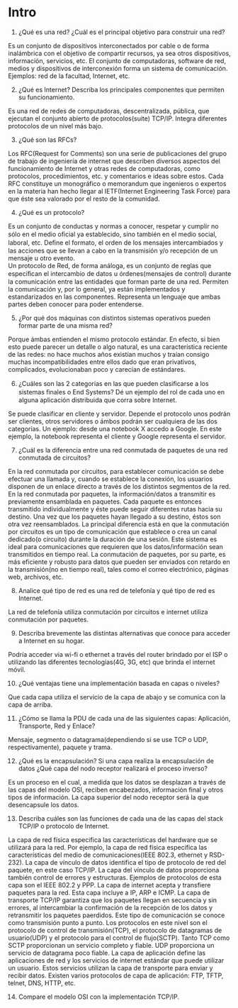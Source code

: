 # Intro

1. ¿Qué es una red? ¿Cuál es el principal objetivo para construir una red?

Es un conjunto de dispositivos interconectados por cable o de forma inalámbrica con el objetivo de compartir recursos, ya sea otros dispositivos, información, servicios, etc. El conjunto de computadoras, software de red, medios y dispositivos de interconexión forma un sistema de comunicación. Ejemplos: red de la facultad, Internet, etc.

2. ¿Qué es Internet? Describa los principales componentes que permiten su funcionamiento.

Es una red de redes de computadoras, descentralizada, pública, que ejecutan el conjunto abierto de protocolos(suite) TCP/IP. Integra diferentes protocolos de un nivel más bajo.

3. ¿Qué son las RFCs?

Los RFC(Request for Comments) son una serie de publicaciones del grupo de trabajo de ingeniería de internet que describen diversos aspectos del funcionamiento de Internet y otras redes de computadoras, como protocolos, procedimientos, etc. y comentarios e ideas sobre estos. Cada RFC constituye un monográfico o memorandum que ingenieros o expertos en la materia han hecho llegar al IETF(Internet Engineering Task Force) para que éste sea valorado por el resto de la comunidad.

4. ¿Qué es un protocolo?

Es un conjunto de conductas y normas a conocer, respetar y cumplir no sólo en el medio oﬁcial ya establecido, sino también en el medio social, laboral, etc. Deﬁne el formato, el orden de los mensajes intercambiados y las acciones que se llevan a cabo en la transmisión y/o recepción de un mensaje u otro evento.  
Un protocolo de Red, de forma análoga, es un conjunto de reglas que especiﬁcan el intercambio de datos u órdenes(mensajes de control) durante la comunicación entre las entidades que forman parte de una red. Permiten la comunicación y, por lo general, ya están implementados y estandarizados en las componentes. Representa un lenguaje que ambas partes deben conocer para poder entenderse.

5. ¿Por qué dos máquinas con distintos sistemas operativos pueden formar parte de una misma red?

Porque ámbas entienden el mismo protocolo estándar. En efecto, si bien esto puede parecer un detalle o algo natural, es una característica reciente de las redes: no hace muchos años existían muchos y traían consigo muchas incompatibilidades entre ellos dado que eran privativos, complicados, evolucionaban poco y carecían de estándares.

6. ¿Cuáles son las 2 categorías en las que pueden clasiﬁcarse a los sistemas ﬁnales o End Systems? Dé un ejemplo del rol de cada uno en alguna aplicación distribuida que corra sobre Internet.

Se puede clasificar en cliente y servidor. Depende el protocolo unos podrán ser clientes, otros servidores o ámbos podrán ser cualquiera de las dos categorías. Un ejemplo: desde una notebook X accedo a Google. En este ejemplo, la notebook representa el cliente y Google representa el servidor.

7. ¿Cuál es la diferencia entre una red conmutada de paquetes de una red conmutada de circuitos?

En la red conmutada por circuitos, para establecer comunicación se debe efectuar una llamada y, cuando se establece la conexión, los usuarios disponen de un enlace directo a través de los distintos segmentos de la red.  
En la red conmutada por paquetes, la información/datos a transmitir es previamente ensamblada en paquetes. Cada paquete es entonces transmitido individualmente y éste puede seguir diferentes rutas hacia su destino. Una vez que los paquetes hayan llegado a su destino, éstos son otra vez reensamblados.
La principal diferencia está en que la conmutación por circuitos es un tipo de comunicación que establece o crea un canal dedicado(o circuito) durante la duración de una sesión. Este sistema es ideal para comunicaciones que requieren que los datos/información sean transmitidos en tiempo real. La conmutación de paquetes, por su parte, es más eficiente y robusto para datos que pueden ser enviados con retardo en la transmisión(no en tiempo real), tales como el correo electrónico, páginas web, archivos, etc.

8. Analice qué tipo de red es una red de telefonía y qué tipo de red es Internet.

La red de telefonía utiliza conmutación por circuitos e internet utiliza conmutación por paquetes.

9. Describa brevemente las distintas alternativas que conoce para acceder a Internet en su hogar.

Podría acceder via wi-fi o ethernet a través del router brindado por el ISP o utilizando las diferentes tecnologías(4G, 3G, etc) que brinda el internet móvil.

10. ¿Qué ventajas tiene una implementación basada en capas o niveles?

Que cada capa utiliza el servicio de la capa de abajo y se comunica con la capa de arriba.

11. ¿Cómo se llama la PDU de cada una de las siguientes capas: Aplicación, Transporte, Red y Enlace?

Mensaje, segmento o datagrama(dependiendo si se use TCP o UDP, respectivamente), paquete y trama.

12. ¿Qué es la encapsulación? Si una capa realiza la encapsulación de datos ¿Qué capa del nodo receptor realizará el proceso inverso?

Es un proceso en el cual, a medida que los datos se desplazan a través de las capas del modelo OSI, reciben encabezados, información final y otros tipos de información. La capa superior del nodo receptor será la que desencapsule los datos.

13. Describa cuáles son las funciones de cada una de las capas del stack TCP/IP o protocolo de Internet.

La capa de red física especifica las características del hardware que se utilizará para la red. Por ejemplo, la capa de red física especifica las características del medio de comunicaciones(IEEE 802.3, ethernet y RSD-232).
La capa de vínculo de datos identifica el tipo de protocolo de red del paquete, en este caso TCP/IP. La capa del vínculo de datos proporciona también control de errores y estructuras. Ejemplos de protocolos de esta capa son el IEEE 802.2 y PPP.
La capa de internet acepta y transfiere paquetes para la red. Esta capa incluye a IP, ARP e ICMP.
La capa de transporte TCP/IP garantiza que los paquetes llegan en secuencia y sin errores, al intercambiar la confirmación de la recepción de los datos y retransmitir los paquetes paerdidos. Este tipo de comunicación se conoce como transmisión punto a punto. Los protocolos en este nivel son el protocolo de control de transmisión(TCP), el protocolo de datagramas de usuario(UDP) y el protocolo para el control de flujo(SCTP). Tanto TCP como SCTP proporcionan un servicio completo y fiable. UDP proporciona un servicio de datagrama poco fiable.
La capa de aplicación define las aplicaciones de red y los servicios de internet estándar que puede utilizar un usuario. Estos servicios utilizan la capa de transporte para enviar y recibir datos. Existen varios protocolos de capa de aplicación: FTP, TFTP, telnet, DNS, HTTP, etc.

14. Compare el modelo OSI con la implementación TCP/IP.
